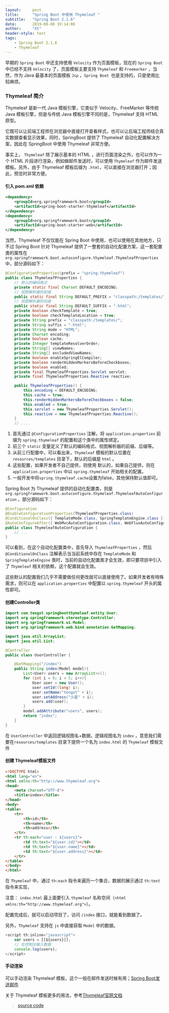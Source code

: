 ```yaml
---
layout:     post
title:      "Spring Boot 中使用 Thymeleaf "
subtitle:   "Spring Boot 2.1.6"
date:       2019-08-08 19:14:00
author:     "Xt"
header-style: text
tags:
    - Spring Boot 2.1.6
    - Thymeleaf
---
```


早期的 `Spring Boot` 中还支持使用 `Velocity` 作为页面模板，现在的 `Spring Boot` 中已经不支持 `Velocity` 了，页面模板主要支持 `Thymeleaf` 和 `Freemarker` ，当然，作为 Java 最基本的页面模板 `Jsp` ，`Spring Boot `也是支持的，只是使用比较麻烦。

### Thymeleaf 简介

Thymeleaf 是新一代 Java 模板引擎，它类似于 Velocity、FreeMarker 等传统 Java 模板引擎，但是与传统 Java 模板引擎不同的是，Thymeleaf 支持 HTML 原型。

它既可以让前端工程师在浏览器中直接打开查看样式，也可以让后端工程师结合真实数据查看显示效果，同时，SpringBoot 提供了 Thymeleaf 自动化配置解决方案，因此在 SpringBoot 中使用 Thymeleaf 非常方便。

事实上， `Thymeleaf` 除了展示基本的 HTML ，进行页面渲染之外，也可以作为一个 HTML 片段进行渲染，例如做邮件发送时，可以使用 `Thymeleaf` 作为邮件发送模板。另外，由于 Thymeleaf 模板后缀为 `.html`，可以直接在浏览器打开；因此，预览时非常方便。

#### 引入 pom.xml 依赖

```xml
<dependency>
    <groupId>org.springframework.boot</groupId>
    <artifactId>spring-boot-starter-thymeleaf</artifactId>
</dependency>
<dependency>
    <groupId>org.springframework.boot</groupId>
    <artifactId>spring-boot-starter-web</artifactId>
</dependency>
```

当然，Thymeleaf 不仅仅能在 Spring Boot 中使用，也可以使用在其他地方，只不过 Spring Boot 针对 Thymeleaf 提供了一整套的自动化配置方案，这一套配置类的属性在 `org.springframework.boot.autoconfigure.thymeleaf.ThymeleafProperties` 中，部分源码如下：

```java
@ConfigurationProperties(prefix = "spring.thymeleaf")
public class ThymeleafProperties {
    // 默认的编码格式
    private static final Charset DEFAULT_ENCODING; 
    // 视图解析器的前缀
    public static final String DEFAULT_PREFIX = "classpath:/templates/";
    // 视图解析器的后缀
    public static final String DEFAULT_SUFFIX = ".html";
    private boolean checkTemplate = true;
    private boolean checkTemplateLocation = true;
    private String prefix = "classpath:/templates/";
    private String suffix = ".html";
    private String mode = "HTML";
    private Charset encoding;
    private boolean cache;
    private Integer templateResolverOrder;
    private String[] viewNames;
    private String[] excludedViewNames;
    private boolean enableSpringElCompiler;
    private boolean renderHiddenMarkersBeforeCheckboxes;
    private boolean enabled;
    private final ThymeleafProperties.Servlet servlet;
    private final ThymeleafProperties.Reactive reactive;

    public ThymeleafProperties() {
        this.encoding = DEFAULT_ENCODING;
        this.cache = true;
        this.renderHiddenMarkersBeforeCheckboxes = false;
        this.enabled = true;
        this.servlet = new ThymeleafProperties.Servlet();
        this.reactive = new ThymeleafProperties.Reactive();
    }
    // ....
```

1. 首先通过 `@ConfigurationProperties` 注解，将 `application.properties` 前缀为 `spring.thymeleaf` 的配置和这个类中的属性绑定。
2. 前三个 `static` 变量定义了默认的编码格式、视图解析器的前缀、后缀等。
3. 从前三行配置中，可以看出来，`Thymeleaf` 模板的默认位置在 `resources/templates` 目录下，默认的后缀是 `html` 。
4. 这些配置，如果开发者不自己提供，则使用 默认的，如果自己提供，则在 `application.properties` 中以 `spring.thymeleaf` 开始相关的配置。
5. 一般开发中将`spring.thymeleaf.cache`设置为false，其他保持默认值即可。

Spring Boot 为 Thymeleaf 提供的自动化配置类，则是 `org.springframework.boot.autoconfigure.thymeleaf.ThymeleafAutoConfiguration` ，部分源码如下：

```java
@Configuration
@EnableConfigurationProperties(ThymeleafProperties.class)
@ConditionalOnClass({ TemplateMode.class, SpringTemplateEngine.class })
@AutoConfigureAfter({ WebMvcAutoConfiguration.class, WebFluxAutoConfiguration.class })
public class ThymeleafAutoConfiguration {
    // ...
}
```

可以看到，在这个自动化配置类中，首先导入 `ThymeleafProperties` ，然后 `@ConditionalOnClass` 注解表示当当前系统中存在 `TemplateMode` 和 `SpringTemplateEngine` 类时，当前的自动化配置类才会生效，即只要项目中引入了 `Thymeleaf` 相关的依赖，这个配置就会生效。

这些默认的配置我们几乎不需要做任何更改就可以直接使用了。如果开发者有特殊需求，则可以在 `application.properties` 中配置以 `spring.thymeleaf` 开头的属性即可。

#### 创建Controller类

```java
import com.tengxt.springbootthymeleaf.entity.User;
import org.springframework.stereotype.Controller;
import org.springframework.ui.Model;
import org.springframework.web.bind.annotation.GetMapping;

import java.util.ArrayList;
import java.util.List;

@Controller
public class UserController {

    @GetMapping("/index")
    public String index(Model model){
        List<User> users = new ArrayList<>();
        for (int i = 0; i < 5; i++){
            User user = new User();
            user.setId((long) i);
            user.setName("tengxt" + i);
            user.setAddress("火星" + i);
            users.add(user);
        }
        model.addAttribute("users", users);
        return "index";
    }
}
```

在 `UserController` 中返回逻辑视图名+数据，逻辑视图名为 `index` ，意思我们需要在`resources/templates` 目录下提供一个名为 `index.html` 的 `Thymeleaf` 模板文件

#### 创建 Thymeleaf模板文件

```html
<!DOCTYPE html>
<html lang="en">
<html xmlns:th="http://www.thymeleaf.org">
<head>
    <meta charset="UTF-8">
    <title>index</title>
</head>
<body>
<table>
    <tr>
        <th>id</th>
        <th>name</th>
        <th>address</th>
    </tr>
    <tr th:each="user : ${users}">
        <td th:text="${user.id}"></td>
        <td th:text="${user.name}"></td>
        <td th:text="${user.address}"></td>
    </tr>
</table>
</body>
</html>
```

在 `Thymeleaf` 中，通过 `th:each` 指令来遍历一个集合，数据的展示通过 `th:text` 指令来实现，

注意： `index.html` 最上面要引入 `thymeleaf` 名称空间（`<html xmlns:th="http://www.thymeleaf.org">`）。

配置完成后，就可以启动项目了，访问 `/index` 接口，就能看到数据了。

另外，`Thymeleaf` 支持在 `js` 中直接获取 `Model` 中的数据。

```javascript
<script th:inline="javascript">
    var users = [[${users}]];
	// 在控制台输入数据
    console.log(users);
</script>
```

#### 手动渲染

可以手动渲染 Thymeleaf 模板，这个一般在邮件发送时候有用；[Spring Boot发送邮件](https://tengxt.gitee.io/2019/08/08/Spring-Boot-%E5%8F%91%E9%80%81%E9%82%AE%E4%BB%B6(Thymeleaf)%E6%A8%A1%E6%9D%BF/)

关于 Thymeleaf 模板更多的用法，参考[Thymeleaf官网文档](https://www.thymeleaf.org/)

> [source code](https://github.com/tengxt/springboot-learn/tree/master/spring-boot-thymeleaf)
















